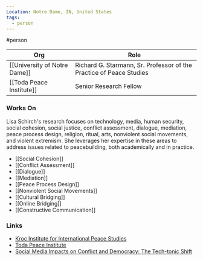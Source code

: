 ```yaml
---
Location: Notre Dame, IN, United States
tags:
  - person
---
```

#person

| Org                          | Role                                                                |
| ---------------------------- | ------------------------------------------------------------------- |
| [[University of Notre Dame]] | Richard G. Starmann, Sr. Professor of the Practice of Peace Studies |
| [[Toda Peace Institute]]     | Senior Research Fellow                                              |

### Works On

Lisa Schirch's research focuses on technology, media, human security, social cohesion, social justice, conflict assessment, dialogue, mediation, peace process design, religion, ritual, arts, nonviolent social movements, and violent extremism. She leverages her expertise in these areas to address issues related to peacebuilding, both academically and in practice.

- [[Social Cohesion]]
- [[Conflict Assessment]]
- [[Dialogue]]
- [[Mediation]]
- [[Peace Process Design]]
- [[Nonviolent Social Movements]]
- [[Cultural Bridging]]
- [[Online Bridging]]
- [[Constructive Communication]]

### Links

- [Kroc Institute for International Peace Studies](https://kroc.nd.edu/faculty-and-staff/lisa-schirch/)
- [Toda Peace Institute](https://toda.org/)
- [Social Media Impacts on Conflict and Democracy: The Tech-tonic Shift](https://www.routledge.com/Social-Media-Impacts-on-Conflict-and-Democracy-The-Tech-tonic-Shift/Schirch/p/book/9780367432485)